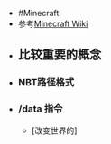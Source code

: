 - #Minecraft
- 参考[Minecraft Wiki](https://minecraft.fandom.com/zh/wiki/%E5%91%BD%E4%BB%A4?variant=zh)
- ## 比较重要的概念
- ### NBT路径格式
- ### /data 指令
	- [改变世界的]